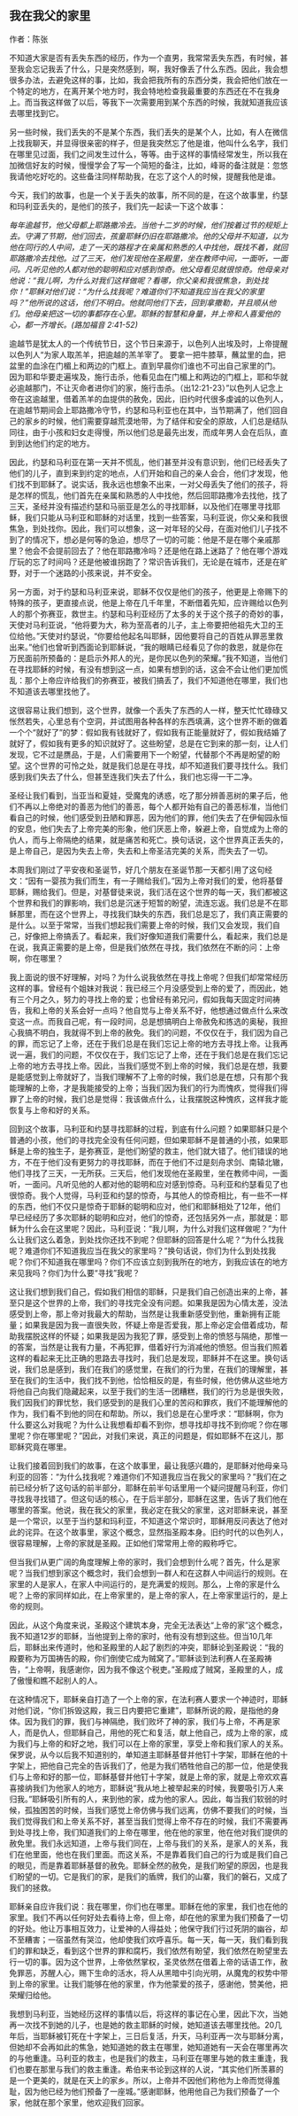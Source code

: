 ## 我在我父的家里

作者：陈张

不知道大家是否有丢失东西的经历，作为一个直男，我常常丢失东西，有时候，甚至我会忘记我丢了什么，只是突然感到，啊，我好像丢了什么东西。因此，我会想很多办法，去避免这样的事，比如，我会把我所有的东西分类，我会把他们放在一个特定的地方，在离开某个地方时，我会特地检查我最重要的东西还在不在我身上。而当我这样做了以后，等我下一次需要用到某个东西的时候，我就知道我应该去哪里找到它。

另一些时候，我们丢失的不是某个东西，我们丢失的是某个人，比如，有人在微信上找我聊天，并显得很亲密的样子，但是我突然忘了他是谁，他叫什么名字，我们在哪里见过面，我们之间发生过什么，等等。由于这样的事情经常发生，所以我在加微信好友的时候，慢慢学会了写一个简短的备注，比如，峰哥的备注就是：忽悠我请他吃好吃的。这些备注同样帮助我，在忘了这个人的时候，提醒我他是谁。

今天，我们的故事，也是一个关于丢失的故事，所不同的是，在这个故事里，约瑟和玛利亚丢失的，是他们的孩子，我们先一起读一下这个故事：

*每年逾越节，他父母都上耶路撒冷去。当他十二岁的时候，他们按着过节的规矩上去。守满了节期，他们回去，孩童耶稣仍旧在耶路撒冷。他的父母并不知道，以为他在同行的人中间，走了一天的路程才在亲属和熟悉的人中找他，既找不着，就回耶路撒冷去找他。过了三天，他们发现他在圣殿里，坐在教师中间，一面听，一面问。凡听见他的人都对他的聪明和应对感到惊奇。他父母看见就很惊奇。他母亲对他说：“我儿啊，为什么对我们这样做呢？看哪，你父亲和我很焦急，到处找你！”耶稣对他们说：“为什么找我呢？难道你们不知道我应当在我父的家里吗？”他所说的这话，他们不明白。他就同他们下去，回到拿撒勒，并且顺从他们。他母亲把这一切的事都存在心里。耶稣的智慧和身量，并上帝和人喜爱他的心，都一齐增长。(路加福音 2:41-52)* 

逾越节是犹太人的一个传统节日，这个节日来源于，以色列人出埃及时，上帝提醒以色列人“为家人取羔羊，把逾越的羔羊宰了。 要拿一把牛膝草，蘸盆里的血，把盆里的血涂在门楣上和两边的门框上。直到早晨你们谁也不可出自己家里的门。 因为耶和华要走遍埃及，施行击杀，他看见血在门楣上和两边的门框上，耶和华就必逾越那门，不让灭命者进你们的家，施行击杀。（出12:21-23）”以色列人记念上帝在这逾越里，借着羔羊的血提供的赦免，因此，旧约时代很多虔诚的以色列人，在逾越节期间会上耶路撒冷守节，约瑟和马利亚也在其中，当节期满了，他们回自己的家乡的时候，他们需要穿越荒漠地带，为了结伴和安全的原故，人们总是结队同往，由于小孩和妇女走得慢，所以他们总是最先出发，而成年男人会在后队，直到到达他们约定的地方。

因此，约瑟和马利亚在第一天并不慌乱，他们甚至并没有意识到，他们已经丢失了他们的儿子，直到来到约定的地点，人们开始和自己的亲人会合，他们才发现，他们找不到耶稣了。说实话，我永远也想象不出来，一对父母丢失了他们的孩子，将是怎样的慌乱，他们首先在亲属和熟悉的人中找他，然后回耶路撒冷去找他，找了三天，圣经并没有描述约瑟和马丽亚是怎么的寻找耶稣，以及他们在哪里寻找耶稣，我们只能从马利亚和耶稣的对话里，找到一些答案，马利亚说，你父亲和我很焦急，到处找你。因此，我们可以想象，这一对年轻的父母，在面对他们儿子找不到了的情况下，想必是何等的急迫，想尽了一切的可能：他是不是在哪个亲戚那里？他会不会提前回去了？他在耶路撒冷吗？还是他在路上迷路了？他在哪个游戏厅玩的忘了时间吗？还是他被谁拐跑了？常识告诉我们，无论是在城市，还是在旷野，对于一个迷路的小孩来说，并不安全。

另一方面，对于约瑟和马利亚来说，耶稣不仅仅是他们的孩子，他更是上帝赐下的特殊的孩子，更直接点说，他是上帝在几千年里，不断借着先知，应许赐给以色列人的那个弥赛亚，救世主。约瑟和马利亚经历了太多的关于这个孩子的奇妙的事，天使对马利亚说，“他将要为大，称为至高者的儿子，主上帝要把他祖先大卫的王位给他。”天使对约瑟说，“你要给他起名叫耶稣，因他要将自己的百姓从罪恶里救出来。”他们也曾听到西面论到耶稣说，“我的眼睛已经看见了你的救恩，就是你在万民面前所预备的：是启示外邦人的光，是你民以色列的荣耀。”我不知道，当他们在寻找耶稣的时候，有没有想到这一点，如果有想到的话，这会不会让他们更加慌乱：那个上帝应许给我们的弥赛亚，被我们搞丢了，我们不知道他在哪里，我们也不知道该去哪里找他了。

这很容易让我们想到，这个世界，就像一个丢失了东西的人一样，整天忙忙碌碌又怅然若失，心里总有个空洞，并试图用各种各样的东西填满，这个世界不断的做着一个个“就好了”的梦：假如我有钱就好了，假如我有正能量就好了，假如我结婚了就好了，假如我有更多的知识就好了。这些盼望，总是在它到来的那一刻，让人们发现，它不过是赝品，于是，人们需要用下一个盼望，代替那个不再是盼望的盼望。这个世界的可怜之处，就是我们总是在寻找，却不知道我们要寻找什么。我们感到我们失去了什么，但甚至连我们失去了什么，我们也忘得一干二净。

圣经让我们看到，当亚当和夏娃，受魔鬼的诱惑，吃了那分辨善恶树的果子后，他们不再以上帝绝对的善恶为他们的善恶，每个人都开始有自己的善恶标准，当他们看自己的时候，他们感受到丑陋和罪恶，因为他们的罪，他们失去了在伊甸园永恒的安息，他们失去了上帝完美的形象，他们厌恶上帝，躲避上帝，自觉成为上帝的仇人，而与上帝隔绝的结果，就是痛苦和死亡。换句话说，这个世界真正丢失的，是上帝自己，是因为失去上帝，失去和上帝圣洁完美的关系，而失去了一切。

本周我们刚过了平安夜和圣诞节，好几个朋友在圣诞节那一天都引用了这句经文：“因有一婴孩为我们而生，有一子赐给我们。”因为上帝对我们的爱，他将基督耶稣，赐给我们。但是，对基督徒来说，我们活在这个世界的每一天，我们都被这个世界和我们的罪影响，我们总是沉迷于短暂的盼望，流连忘返。我们总是不在耶稣那里，而在这个世界上，寻找我们缺失的东西，我们总是忘了，我们真正需要的是什么。以至于常常，当我们想起我们需要上帝的时候，我们又会发现，我们自己，好像把上帝搞丢了。看起来，我们好像知道我们需要什么，看起来，我们总是在说，我真正需要的是上帝，但是我们依然在寻找，我们依然在不断的问：上帝啊，你在哪里？

我上面说的很不好理解，对吗？为什么说我依然在寻找上帝呢？但我们却常常经历这样的事。曾经有个姐妹对我说：我已经三个月没感受到上帝的爱了，而因此，她有三个月之久，努力的寻找上帝的爱；也曾经有弟兄问，假如我每天固定时间祷告，我和上帝的关系会好一点吗？他自觉与上帝关系不好，他想通过做点什么来改变这一点。而我自己呢，有一段时间，总是想搞明白上帝赦免和拣选的奥秘，我担心我搞不明白，我就得不到上帝的赦免。我们的问题，不仅仅在于，我们因为自己的罪，而忘记了上帝，还在于我们总是在我们忘记上帝的地方去寻找上帝。让我再说一遍，我们的问题，不仅仅在于，我们忘记了上帝，还在于我们总是在我们忘记上帝的地方去寻找上帝。因此，当我们感觉不到上帝的时候，我们总是在想，我要是能感觉到上帝就好了，当我们理解不了上帝的时候，我们总是在想，只有那个我能理解的上帝，才是我能接受的上帝；当我们因为我们的行为而愧疚，觉得我们得罪了上帝的时候，我们总是觉得：我该做点什么，让我摆脱这种愧疚，这样我才能恢复与上帝和好的关系。

回到这个故事，马利亚和约瑟寻找耶稣的过程，到底有什么问题？如果耶稣只是个普通的小孩，他们的寻找完全没有任何问题，但如果耶稣不是普通的小孩，如果耶稣是上帝的独生子，是弥赛亚，是他们盼望的救主，他们就大错了。他们错误的地方，不在于他们没有更努力的寻找耶稣，而在于他们不过是刻舟求剑、南辕北辙，他们寻找了三天，一无所获。三天后，他们发现他在圣殿里，坐在教师中间，一面听，一面问。凡听见他的人都对他的聪明和应对感到惊奇。马利亚和约瑟看见了也很惊奇。我个人觉得，马利亚和约瑟的惊奇，与其他人的惊奇相比，有一些不一样的东西，他们不仅只是惊奇于耶稣的聪明和应对，他们和耶稣相处了12年，他们早已经经历了多次耶稣的聪明和应对，他们的惊奇，还包括另外一点，那就是：耶稣为什么会在这里呢？因此，马利亚说：“我儿啊，为什么对我们这样做呢？”为什么让我们这么着急，到处找你还找不到呢？但耶稣的回答是什么呢？“为什么找我呢？难道你们不知道我应当在我父的家里吗？”换句话说，你们为什么到处找我呢？你们不知道我在哪里吗？你们不应该立刻到我所在的地方，到我应该在的地方来见我吗？你们为什么要“寻找”我呢？

这让我们想到我们自己，假如我们相信的耶稣，只是我们自己创造出来的上帝，甚至只是这个世界的上帝，我们的寻找完全没有问题。如果我是因为心情太差，没法感受到上帝，那上帝对我最大的帮助，当然是让我重新感受到他，重新拥有正能量；如果我是因为我一直很失败，怀疑上帝是否爱我，那上帝必定会借着成功，帮助我摆脱这样的怀疑；如果我是因为我犯了罪，感受到上帝的愤怒与隔绝，那惟一的答案，当然是让我有力量，不再犯罪，借着好行为消减他的愤怒。但当我们照着这样的看起来无比正确的思路去寻找时，我们总是发现，耶稣并不在这里。换句话说，我们总是感到，我们在我们的感觉里，在我们的行为里，在我们的理解里，甚至在我们的生活中，我们找不到他，恰恰相反的是，有些时候，他仿佛从这些地方将他自己向我们隐藏起来，以至于我们的生活一团糟糕，我们的行为总是很失败，我们因我们的罪忧愁，我们感受到的是我们心里的苦闷和罪疚，我们不能理解他的作为，我们看不到他的同在和帮助。所以，我们总是在心里呼求：“耶稣啊，你为什么要这么对我呢？为什么让我想看却看不到你，想寻找却寻找不到你呢？你在哪里呢？你在哪里呢？”因此，对我们来说，真正的问题是，假如耶稣不在这儿，那耶稣究竟在哪里。

让我们接着回到我们的故事，在这个故事里，最让我感兴趣的，是耶稣对他母亲马利亚的回答：“为什么找我呢？难道你们不知道我应当在我父的家里吗？”我们在之前已经分析了这句话的前半部分，耶稣在前半句话里用一个疑问提醒马利亚，你们寻找我寻找错了。但这句话的核心，在于后半部分，耶稣在这里，告诉了我们他在哪里的答案。他说，我在我父的家里，我必定在我父的家里，这对耶稣来说，甚至是一个常识，以至于当约瑟和玛利亚，不知道这个常识时，耶稣用反问表达了他对此的诧异。在这个故事里，家这个概念，显然指圣殿本身。旧约时代的以色列人，很容易理解，上帝的家就是圣殿。正如他们常常用上帝的殿称呼它。

但当我们从更广阔的角度理解上帝的家时，我们会想到什么呢？首先，什么是家呢？当我们想到家这个概念时，我们会想到一群人和在这群人中间运行的规则。在家里的人是家人，在家人中间运行的，是充满爱的规则。那么，上帝的家是什么呢？上帝的家同样如此，在上帝家里的，是上帝的家人，在上帝家里运行的，是上帝的规则。

因此，从这个角度来说，圣殿这个建筑本身，完全无法表达“上帝的家”这个概念，我不知道12岁的耶稣，当他提到上帝的家时，他有没有想到这些。但当10几年后，耶稣出来传道时，他和圣殿里的人起了剧烈的冲突，耶稣论到圣殿说：“我的殿要称为万国祷告的殿，你们倒使它成为贼窝了。”耶稣谈到法利赛人在圣殿祷告，“上帝啊，我感谢你，因为我不像这个税吏。”圣殿成了贼窝，圣殿里的人，成了傲慢和瞧不起别人的人。

在这种情况下，耶稣亲自打造了一个上帝的家，在法利赛人要求一个神迹时，耶稣对他们说，“你们拆毁这殿，我三日内要把它重建”，耶稣所说的殿，是指他的身体。因为我们的罪，我们与神隔绝，我们败坏了神的家，我们与上帝，不再是家人，而是仇人，但耶稣自己，用他的死亡和复活，献上他自己，成为上帝的家，成为我们与上帝的和好之地，我们可以在上帝的家里，享受上帝和我们家人的关系。保罗说，从今以后我不知道别的，单知道主耶稣基督并他钉十字架，耶稣在他的十字架上，把他自己完全的告诉我们了，他是为我们牺牲他自己的那一位，他是使我们与上帝和好的那一位，耶稣基督并他钉十字架，就是上帝的家，就是上帝欢欢喜喜接纳我们为他家人的地方，耶稣说“我从地上被举起来的时候，我要吸引万人来归我。”耶稣吸引所有的人，来到他的家，成为他的家人。因此，每当我们软弱的时候，孤独困苦的时候，当我们感觉上帝仿佛与我们远离，仿佛不要我们的时候，当我们觉得我们和上帝关系不好，甚至当我们觉得上帝不存在的时候，我们不需要再到处寻找上帝，我们知道我们的上帝在哪里，他在他的家里，他在他对我们提供的赦免里。我们永远知道，上帝与我们同在，上帝与我们的关系，是家人的关系，我们在他里面，他也在我们里面。而这关系，不是靠着我们自己的行为或是我们自己的眼见，而是靠着耶稣基督的赦免。耶稣全然的赦免，是我们盼望的原因，也是我们盼望的一切。它是我们的家，是我们的盾牌，我们的山寨，我们的磐石，又成了我们的拯救。

耶稣亲自应许我们说：我在哪里，你们也在哪里。耶稣在他的家里，我们也在他的家里。我们不再以任何好处去看待上帝，但上帝，却在他的家里为我们预备了一切的好处。他让万事相互效力，让爱神的人得益处；他保守我们行过死阴的幽谷，却不至糟害；一宿虽然有哭泣，他却使我们欢呼喜乐。每一天，每一天，我们看到我们的罪和缺乏，看到这个世界的罪和腐朽，我们依然有盼望，我们依然在盼望里去行一切的事。因为这个世界，上帝依然掌权，圣灵依然在借着上帝的话语工作，赦免罪恶，苏醒人心，赐下生命的活水，将人从黑暗中引向光明，从魔鬼的权势中带到上帝的家里。让我们能够在他的家里，作为他蒙爱的孩子，感谢他，赞美他，把荣耀归给他。

我想到马利亚，当她经历这样的事情以后，将这样的事记在心里，因此下次，当她再一次找不到她的儿子，也是她的救主耶稣的时候，她知道该去哪里找他。20几年后，当耶稣被钉死在十字架上，三日后复活，升天，马利亚再一次与耶稣分离，但她却不会再如此的焦急，她知道她的救主在哪里，她知道她有一天会在哪里再次的与他重逢。马利亚的救主，也是我们的救主，马利亚在哪里与她的救主重逢，我们也要在那里与我们的救主重逢。希伯来书论到这样的人说，“其实他们所羡慕的是一个更美的，就是在天上的家乡。所以，上帝并不因他们称他为上帝而觉得羞耻，因为他已经为他们预备了一座城。”感谢耶稣，他用他自己为我们预备了一个家，他就在那个家里，他欢迎我们回家。
